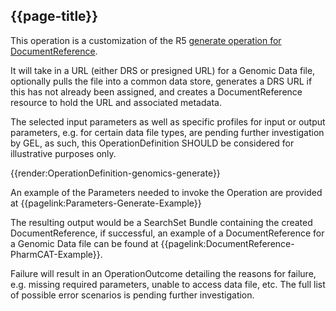## {{page-title}}

This operation is a customization of the R5 [generate operation for DocumentReference](https://www.hl7.org/fhir/R5/documentreference-operation-generate.html).

It will take in a URL (either DRS or presigned URL) for a Genomic Data file, optionally pulls the file into a common data store, generates a DRS URL if this has not already been assigned, and creates a DocumentReference resource to hold the URL and associated metadata.

The selected input parameters as well as specific profiles for input or output parameters, e.g. for certain data file types, are pending further investigation by GEL, as such, this OperationDefinition SHOULD be considered for illustrative purposes only.

{{render:OperationDefinition-genomics-generate}}

An example of the Parameters needed to invoke the Operation are provided at {{pagelink:Parameters-Generate-Example}}

The resulting output would be a SearchSet Bundle containing the created DocumentReference, if successful, an example of a DocumentReference for a Genomic Data file can be found at {{pagelink:DocumentReference-PharmCAT-Example}}.

Failure will result in an OperationOutcome detailing the reasons for failure, e.g. missing required parameters, unable to access data file, etc. The full list of possible error scenarios is pending further investigation.